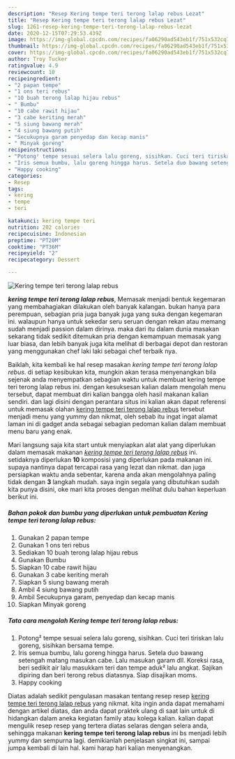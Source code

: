 ```yaml
---
description: "Resep Kering tempe teri terong lalap rebus Lezat"
title: "Resep Kering tempe teri terong lalap rebus Lezat"
slug: 1261-resep-kering-tempe-teri-terong-lalap-rebus-lezat
date: 2020-12-15T07:29:53.439Z
image: https://img-global.cpcdn.com/recipes/fa06290ad543eb1f/751x532cq70/kering-tempe-teri-terong-lalap-rebus-foto-resep-utama.jpg
thumbnail: https://img-global.cpcdn.com/recipes/fa06290ad543eb1f/751x532cq70/kering-tempe-teri-terong-lalap-rebus-foto-resep-utama.jpg
cover: https://img-global.cpcdn.com/recipes/fa06290ad543eb1f/751x532cq70/kering-tempe-teri-terong-lalap-rebus-foto-resep-utama.jpg
author: Troy Tucker
ratingvalue: 4.9
reviewcount: 10
recipeingredient:
- "2 papan tempe"
- "1 ons teri rebus"
- "10 buah terong lalap hijau rebus"
- " Bumbu"
- "10 cabe rawit hijau"
- "3 cabe keriting merah"
- "5 siung bawang merah"
- "4 siung bawang putih"
- "Secukupnya garam penyedap dan kecap manis"
- " Minyak goreng"
recipeinstructions:
- "Potong² tempe sesuai selera lalu goreng, sisihkan. Cuci teri tiriskan lalu goreng, sisihkan bersama tempe."
- "Iris semua bumbu, lalu goreng hingga harus. Setela duo bawang setengah matang masukan cabe. Lalu masukan garam dll. Koreksi rasa, beri sedikit air lalu masukkam teri dan tempe aduk² lalu angkat. Sajikan dipiring dan beri terong rebus diatasnya. Siap disajikan moms."
- "Happy cooking"
categories:
- Resep
tags:
- kering
- tempe
- teri

katakunci: kering tempe teri 
nutrition: 202 calories
recipecuisine: Indonesian
preptime: "PT20M"
cooktime: "PT36M"
recipeyield: "2"
recipecategory: Dessert

---
```



![Kering tempe teri terong lalap rebus](https://img-global.cpcdn.com/recipes/fa06290ad543eb1f/751x532cq70/kering-tempe-teri-terong-lalap-rebus-foto-resep-utama.jpg)

<b><i>kering tempe teri terong lalap rebus</i></b>, Memasak menjadi bentuk kegemaran yang membahagiakan dilakukan oleh banyak kalangan. bukan hanya para perempuan, sebagian pria juga banyak juga yang suka dengan kegemaran ini. walaupun hanya untuk sekedar seru seruan dengan rekan atau memang sudah menjadi passion dalam dirinya. maka dari itu dalam dunia masakan sekarang tidak sedikit ditemukan pria dengan kemampuan memasak yang luar biasa, dan lebih banyak juga kita melihat di berbagai depot dan restoran yang menggunakan chef laki laki sebagai chef terbaik nya.

Baiklah, kita kembali ke hal resep masakan <i>kering tempe teri terong lalap rebus</i>. di setiap kesibukan kita, mungkin akan terasa menyenangkan bila sejenak anda menyempatkan sebagian waktu untuk membuat kering tempe teri terong lalap rebus ini. dengan kesuksesan kalian dalam mengolah menu tersebut, dapat membuat diri kalian bangga oleh hasil makanan kalian sendiri. dan lagi disini dengan perantara situs ini kalian akan dapat referensi untuk memasak olahan <u>kering tempe teri terong lalap rebus</u> tersebut menjadi menu yang yummy dan nikmat, oleh sebab itu ingat ingat alamat laman ini di gadget anda sebagai sebagian pedoman kalian dalam membuat menu baru yang enak.




Mari langsung saja kita start untuk menyiapkan alat alat yang diperlukan dalam memasak makanan <u><i>kering tempe teri terong lalap rebus</i></u> ini. setidaknya diperlukan <b>10</b> komposisi yang diperlukan pada makanan ini. supaya nantinya dapat tercapai rasa yang lezat dan nikmat. dan juga persiapkan waktu anda sebentar, karena anda akan mengolahnya paling tidak dengan <b>3</b> langkah mudah. saya ingin segala yang dibutuhkan sudah kita punya disini, oke mari kita proses dengan melihat dulu bahan keperluan berikut ini.

<!--inarticleads1-->

##### Bahan pokok dan bumbu yang diperlukan untuk pembuatan Kering tempe teri terong lalap rebus:

1. Gunakan 2 papan tempe
1. Gunakan 1 ons teri rebus
1. Sediakan 10 buah terong lalap hijau rebus
1. Gunakan  Bumbu
1. Siapkan 10 cabe rawit hijau
1. Gunakan 3 cabe keriting merah
1. Siapkan 5 siung bawang merah
1. Ambil 4 siung bawang putih
1. Ambil Secukupnya garam, penyedap dan kecap manis
1. Siapkan  Minyak goreng




<!--inarticleads2-->

##### Tata cara mengolah Kering tempe teri terong lalap rebus:

1. Potong² tempe sesuai selera lalu goreng, sisihkan. Cuci teri tiriskan lalu goreng, sisihkan bersama tempe.
1. Iris semua bumbu, lalu goreng hingga harus. Setela duo bawang setengah matang masukan cabe. Lalu masukan garam dll. Koreksi rasa, beri sedikit air lalu masukkam teri dan tempe aduk² lalu angkat. Sajikan dipiring dan beri terong rebus diatasnya. Siap disajikan moms.
1. Happy cooking




Diatas adalah sedikit pengulasan masakan tentang resep resep <u>kering tempe teri terong lalap rebus</u> yang nikmat. kita ingin anda dapat memahami dengan artikel diatas, dan anda dapat praktek ulang di saat lain untuk di hidangkan dalam aneka kegiatan family atau kolega kalian. kalian dapat mengulik resep resep yang tertera diatas selaras dengan selera anda, sehingga makanan <b>kering tempe teri terong lalap rebus</b> ini bs menjadi lebih yummy dan sempurna lagi. demikianlah penjelasan singkat ini, sampai jumpa kembali di lain hal. kami harap hari kalian menyenangkan.
